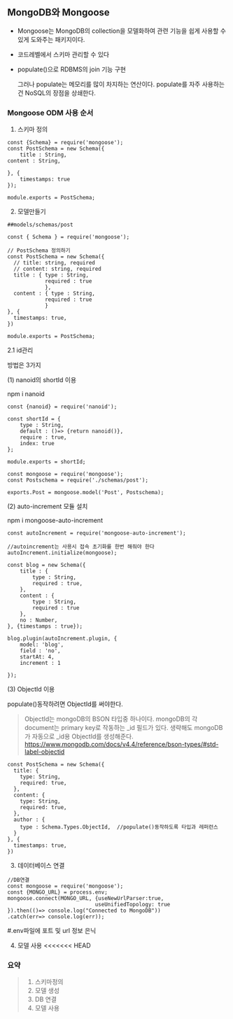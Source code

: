 ## MongoDB와 Mongoose
* Mongoose는 MongoDB의 collection을 모델화하여 관련 기능을 쉽게 사용할 수 있게 도와주는 패키지이다. 

* 코드레벨에서 스키마 관리할 수 있다

* populate()으로 RDBMS의 join 기능 구현
    
    그러나 populate는 메모리를 많이 차지하는 연산이다. populate를 자주 사용하는 건 NoSQL의 장점을 상쇄한다. 

### Mongoose ODM 사용 순서

1. 스키마 정의
```
const {Schema} = require('mongoose');
const PostSchema = new Schema({
	title : String,
content : String,

}, {
	timestamps: true
});

module.exports = PostSchema;  
```

2. 모델만들기
```
##models/schemas/post

const { Schema } = require('mongoose');

// PostSchema 정의하기
const PostSchema = new Schema({
  // title: string, required
  // content: string, required
  title : { type : String, 
            required : true
            },
  content : { type : String, 
            required : true
            }
}, {
  timestamps: true,
})

module.exports = PostSchema;
```

2.1 id관리 

방법은 3가지

(1) nanoid의 shortId 이용

npm i nanoid
```
const {nanoid} = require('nanoid');

const shortId = {
    type : String,
    default : ()=> {return nanoid()},
    require : true,
    index: true
};

module.exports = shortId;
```
```
const mongoose = require('mongoose');
const Postschema = require('./schemas/post');

exports.Post = mongoose.model('Post', Postschema);
```

(2) auto-increment 모듈 설치

npm i mongoose-auto-increment
```
const autoIncrement = require('mongoose-auto-increment');

//autoincrement는 사용시 접속 초기화를 한번 해줘야 한다
autoIncrement.initialize(mongoose);

const blog = new Schema({
    title : {
        type : String,
        required : true,
    }, 
    content : {
        type : String,
        required : true
    },
    no : Number,
}, {timestamps : true});

blog.plugin(autoIncrement.plugin, {
    model: 'blog',
    field : 'no',
    startAt: 4,
    increment : 1

});
```

(3) ObjectId 이용

populate()동작하려면 ObjectId를 써야한다.

>ObjectId는 mongoDB의 BSON 타입중 하나이다.
mongoDB의 각 document는 primary key로 작동하는 _id 필드가 있다. 생략해도 mongoDB가 자동으로 _id용 ObjectId를 생성해준다.
https://www.mongodb.com/docs/v4.4/reference/bson-types/#std-label-objectid
```
const PostSchema = new Schema({
  title: {
    type: String,
    required: true,
  },
  content: {
    type: String,
    required: true,
  },
  author : {
    type : Schema.Types.ObjectId,  //populate()동작하도록 타입과 레퍼런스
  }
}, {
  timestamps: true,
})
```

3. 데이터베이스 연결
```
//DB연결
const mongoose = require('mongoose');
const {MONGO_URL} = process.env;
mongoose.connect(MONGO_URL, {useNewUrlParser:true,
                            useUnifiedTopology: true    
}).then(()=> console.log("Connected to MongoDB"))
.catch(err=> console.log(err));
```
#.env파일에 포트 및 url 정보 은닉

4. 모델 사용
<<<<<<< HEAD

### 요약
> 1. 스키마정의
> 2. 모델 생성
> 3. DB 연결
> 4. 모델 사용

